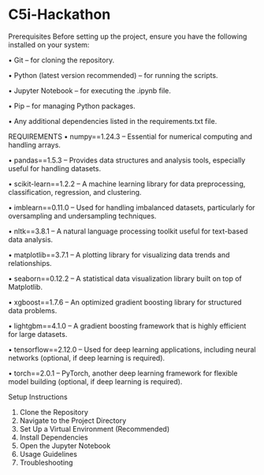 # C5i-Hackathon
Prerequisites
Before setting up the project, ensure you have the following installed on your system:

•	Git – for cloning the repository.

•	Python (latest version recommended) – for running the scripts.

•	Jupyter Notebook – for executing the .ipynb file.

•	Pip – for managing Python packages.

•	Any additional dependencies listed in the requirements.txt file.

REQUIREMENTS 
•	numpy==1.24.3 – Essential for numerical computing and handling arrays.

•	pandas==1.5.3 – Provides data structures and analysis tools, especially useful for handling datasets.

•	scikit-learn==1.2.2 – A machine learning library for data preprocessing, classification, regression, and clustering.

•	imblearn==0.11.0 – Used for handling imbalanced datasets, particularly for oversampling and undersampling techniques.

•	nltk==3.8.1 – A natural language processing toolkit useful for text-based data analysis.

•	matplotlib==3.7.1 – A plotting library for visualizing data trends and relationships.

•	seaborn==0.12.2 – A statistical data visualization library built on top of Matplotlib.

•	xgboost==1.7.6 – An optimized gradient boosting library for structured data problems.

•	lightgbm==4.1.0 – A gradient boosting framework that is highly efficient for large datasets.

•	tensorflow==2.12.0 – Used for deep learning applications, including neural networks (optional, if deep learning is required).

•	torch==2.0.1 – PyTorch, another deep learning framework for flexible model building (optional, if deep learning is required).

Setup Instructions
1. Clone the Repository
2. Navigate to the Project Directory
3. Set Up a Virtual Environment (Recommended)
4. Install Dependencies
5. Open the Jupyter Notebook
6. Usage Guidelines
7. Troubleshooting
